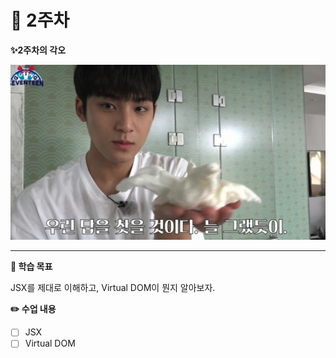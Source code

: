 # 🐥 2주차

**✨2주차의 각오**

![](../public/2week.png)

***

**🚩 학습 목표**

JSX를 제대로 이해하고, Virtual DOM이 뭔지 알아보자.

**✏️ 수업 내용**

* [ ] JSX
* [ ] Virtual DOM
